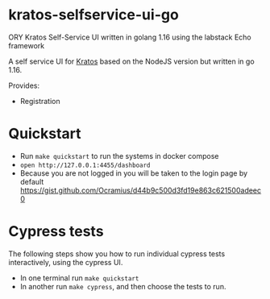 # kratos-selfservice-ui-go
ORY Kratos Self-Service UI written in golang 1.16 using the labstack Echo framework

A self service UI for [Kratos](https://www.ory.sh/kratos) based on the NodeJS version but written in go 1.16.


Provides:

- Registration

# Quickstart

- Run `make quickstart` to run the systems in docker compose
- `open http://127.0.0.1:4455/dashboard`
- Because you are not logged in you will be taken to the login page by default
https://gist.github.com/Ocramius/d44b9c500d3fd19e863c621500adeec0

# Cypress tests

The following steps show you how to run individual cypress tests interactively, using the cypress UI.

- In one terminal run `make quickstart`
- In another  run `make cypress`, and then choose the tests to run.
